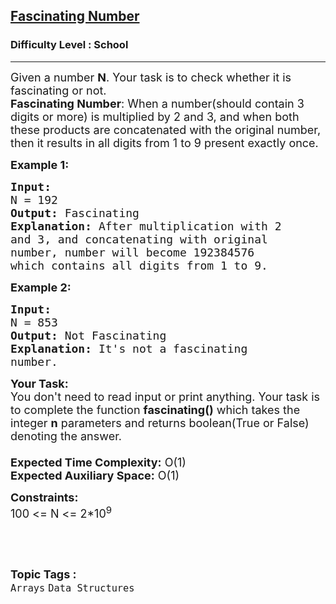 <h2><a href="https://www.geeksforgeeks.org/problems/fascinating-number3751/1?page=2&difficulty=School&sortBy=submissions">Fascinating Number</a></h2><h3>Difficulty Level : School</h3><hr><div class="problems_problem_content__Xm_eO"><p><span style="font-size: 18px;">Given a number <strong>N</strong>. Your task is to check whether it is fascinating or not.<br><strong>Fascinating Number</strong>:&nbsp;When a number(should contain 3 digits or more) is multiplied by 2 and 3, and when both these products are concatenated with the original number, then it results in all digits from 1 to 9 present exactly once.</span></p>
<p><span style="font-size: 18px;"><strong>Example 1:</strong></span></p>
<pre><span style="font-size: 18px;"><strong>Input:</strong> 
N = 192
<strong>Output:</strong> Fascinating
<strong>Explanation:</strong> After multiplication with 2
and 3, and concatenating with original
number, number will become 192384576 
which contains all digits from 1 to 9.</span></pre>
<p><strong><span style="font-size: 18px;">Example 2:</span></strong></p>
<pre><span style="font-size: 18px;"><strong>Input:</strong> 
N = 853
<strong>Output:</strong> Not Fascinating
<strong>Explanation:</strong> It's not a fascinating
number.</span></pre>
<p><span style="font-size: 18px;"><strong>Your Task:&nbsp;&nbsp;</strong><br>You don't need to read input or print anything. Your task is to complete the function <strong>fascinating()</strong>&nbsp;which takes the integer&nbsp;<strong>n</strong>&nbsp;parameters&nbsp;and returns boolean(True or False) denoting&nbsp;the answer.<br><br><strong>Expected Time Complexity:</strong>&nbsp;O(1)<br><strong>Expected Auxiliary Space:</strong>&nbsp;O(1)</span></p>
<p><span style="font-size: 18px;"><strong>Constraints:</strong><br>100 &lt;= N &lt;= 2*10<sup>9</sup></span></p>
<p>&nbsp;</p></div><br><p><span style=font-size:18px><strong>Topic Tags : </strong><br><code>Arrays</code>&nbsp;<code>Data Structures</code>&nbsp;
